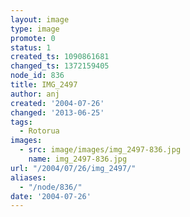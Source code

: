 ```yaml
---
layout: image
type: image
promote: 0
status: 1
created_ts: 1090861681
changed_ts: 1372159405
node_id: 836
title: IMG_2497
author: anj
created: '2004-07-26'
changed: '2013-06-25'
tags:
  - Rotorua
images:
  - src: image/images/img_2497-836.jpg
    name: img_2497-836.jpg
url: "/2004/07/26/img_2497/"
aliases:
  - "/node/836/"
date: '2004-07-26'
---
```


